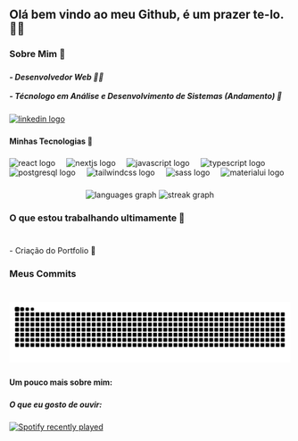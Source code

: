<h2 align="left">Olá bem vindo ao meu Github, é um prazer te-lo. 🙋‍♂️</h2>

###

<h3 align="left">Sobre Mim 🚀</h3>

###

<h5 align="left">- Desenvolvedor Web 👨‍💻<br><br>- Técnologo em Análise e Desenvolvimento de Sistemas (Andamento) 📖</h5>

###

<div align="left">
  <a href="https://www.linkedin.com/in/bruno-rufatto/" target="_blank">
    <img src="https://img.shields.io/static/v1?message=LinkedIn&logo=linkedin&label=&color=0077B5&logoColor=white&labelColor=&style=for-the-badge" height="35" alt="linkedin logo"  />
  </a>
</div>

###

<h4 align="left">Minhas Tecnologias 🤖</h4>

###

<div align="left">
  <img src="https://cdn.jsdelivr.net/gh/devicons/devicon/icons/react/react-original.svg" height="40" alt="react logo"  />
  <img width="12" />
  <img src="https://cdn.jsdelivr.net/gh/devicons/devicon/icons/nextjs/nextjs-original.svg" height="40" alt="nextjs logo"  />
  <img width="12" />
  <img src="https://cdn.jsdelivr.net/gh/devicons/devicon/icons/javascript/javascript-original.svg" height="40" alt="javascript logo"  />
  <img width="12" />
  <img src="https://cdn.jsdelivr.net/gh/devicons/devicon/icons/typescript/typescript-original.svg" height="40" alt="typescript logo"  />
  <img width="12" />
  <img src="https://cdn.jsdelivr.net/gh/devicons/devicon/icons/postgresql/postgresql-original.svg" height="40" alt="postgresql logo"  />
  <img width="12" />
  <img src="https://cdn.simpleicons.org/tailwindcss/06B6D4" height="40" alt="tailwindcss logo"  />
  <img width="12" />
  <img src="https://cdn.jsdelivr.net/gh/devicons/devicon/icons/sass/sass-original.svg" height="40" alt="sass logo"  />
  <img width="12" />
  <img src="https://cdn.simpleicons.org/mui/007FFF" height="40" alt="materialui logo"  />
</div>

###

<div align="center">
  <img src="https://github-readme-stats.vercel.app/api/top-langs?username=ymist&locale=en&hide_title=false&layout=compact&card_width=320&langs_count=5&theme=dracula&hide_border=false&order=2" height="150" alt="languages graph"  />
  <img src="https://streak-stats.demolab.com?user=ymist&locale=en&mode=daily&theme=dracula&hide_border=false&border_radius=5&order=3" height="150" alt="streak graph"  />
</div>

###

<h3 align="left">O que estou trabalhando ultimamente 🎯</h3>

###

<br>- Criação do Portfolio 📓</p>

###

<h3 align="left">Meus Commits</h3>

###

<br clear="both">

<img src="https://raw.githubusercontent.com/ymist/ymist/output/snake.svg" alt="Snake animation" />

###

<h4 align="left">Um pouco mais sobre mim:</h4>

###

<h5 align="left">O que eu gosto de ouvir:</h5>

###

<div align="left">
  <a href="https://open.spotify.com/user/mistylllfz">
    <img src="https://spotify-recently-played-readme.vercel.app/api?user=mistylllfz&count=2&unique=false" alt="Spotify recently played"  />
  </a>
</div>

###
